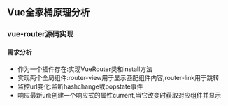 ## Vue全家桶原理分析



### vue-router源码实现

#### 需求分析

- 作为一个插件存在:实现VueRouter类和install方法
- 实现两个全局组件:router-view用于显示匹配组件内容,router-link用于跳转
- 监控url变化:监听hashchange或popstate事件
- 响应最新url:创建一个响应式的属性current,当它改变时获取对应组件并显示

